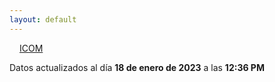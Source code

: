 ```yaml
---
layout: default
---
```

<a href="planes/ICOM/" style="padding: 1rem;">ICOM</a>
<p class_="text-center text-muted">Datos actualizados al día <b>18 de enero de 2023</b> a las <b>12:36 PM</b></p>